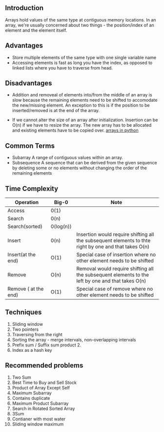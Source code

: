 ## Introduction

Arrays hold values of the same type at contiguous memory locations. In an array, we're usually concerned about two things - the position/index of an element and the element itself.

## Advantages

- Store multiple elements of the same type with one single variable name
- Accessing elements is fast as long you have the index, as opposed to linked lists where you have to traverse from head.

## Disadvantages

- Addition and removeal of elements into/from the middle of an array is slow because the remaining elements need to be shifted to accomodate the new/missing element. An exception to this is if the position to be inserted/removed is at the end of the array.

- If we cannot alter the size of an array after initialization. Insertion can be O(n) if we have to resize the array. The new array has to be allocated and existing elements have to be copied over.
  [arrays in python](https://www.guru99.com/array-data-structure.html)

## Common Terms

- Subarray A range of contiguous values within an array.
- Subsequence A sequence that can be derived from the given sequence by deleting some or no elements without changing the order of the remaining elements

## Time Complexity

| Operation            | Big-0     | Note                                                                                                  |
| -------------------- | --------- | ----------------------------------------------------------------------------------------------------- |
| Access               | 0(1)      |                                                                                                       |
| Search               | 0(n)      |                                                                                                       |
| Search(sorted)       | 0(log(n)) |                                                                                                       |
| Insert               | 0(n)      | Insertion would require shifting all the subsequent elements to thte right by one and that takes O(n) |
| Insert(at the end)   | O(1)      | Special case of insertion where no other element needs to be shifted                                  |
| Remove               | O(n)      | Removal would require shifting all the subsequent elements to the left by one and that takes O(n)     |
| Remove ( at the end) | O(1)      | Special case of remove where no other element needs to be shifted                                     |

## Techniques

1. Sliding window
2. Two pointers
3. Traversing from the right
4. Sorting the array - merge intervals, non-overlapping intervals
5. Prefix sum / Suffix sum product 2.
6. Index as a hash key

## Recommended problems

1. Two Sum
2. Best Time to Buy and Sell Stock
3. Product of Array Except Self
4. Maximum Subarray
5. Contains duplicate
6. Maximum Product Subarray
7. Search in Rotated Sorted Array
8. 3Sum
9. Contianer with most water
10. Sliding window maximum
